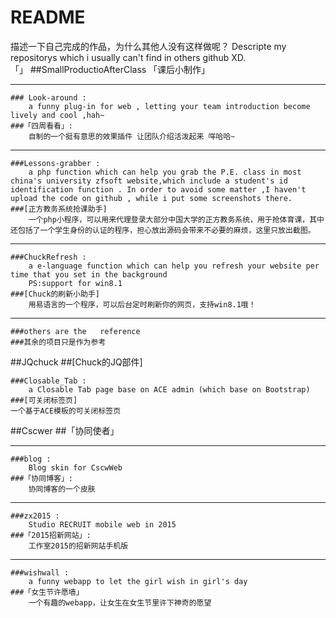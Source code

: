 # README
描述一下自己完成的作品，为什么其他人没有这样做呢？
Descripte my repositorys which i usually can't find  in others github XD.  
「」
##SmallProductioAfterClass
「课后小制作」

---
	### Look-around :
		a funny plug-in for web , letting your team introduction become lively and cool ,hah~
	###「四周看看」:
		自制的一个挺有意思的效果插件 让团队介绍活泼起来 咩哈哈~

---
	###Lessons-grabber :
		a php function which can help you grab the P.E. class in most china's university zfsoft website,which include a student's id identification function . In order to avoid some matter ,I haven't upload the code on github , while i put some screenshots there. 	
 	###[正方教务系统抢课助手]
		一个php小程序，可以用来代理登录大部分中国大学的正方教务系统，用于抢体育课，其中还包括了一个学生身份的认证的程序，担心放出源码会带来不必要的麻烦，这里只放出截图。

---
	###ChuckRefresh :
		a e-language function which can help you refresh your website per time that you set in the background
		PS:support for win8.1 
	###[Chuck的刷新小助手]
		用易语言的一个程序，可以后台定时刷新你的网页，支持win8.1哦！

---
	###others are the	reference
	###其余的项目只是作为参考	
	

##JQchuck
##[Chuck的JQ部件]

	###Closable_Tab :
		a Closable Tab page base on ACE admin (which base on Bootstrap)
	###[可关闭标签页]
	一个基于ACE模板的可关闭标签页

##Cscwer
##「协同使者」

---
	###blog :
		Blog skin for CscwWeb
	###「协同博客」:
		协同博客的一个皮肤

---
	###zx2015 :
		Studio RECRUIT mobile web in 2015
	###「2015招新网站」:
		工作室2015的招新网站手机版

---
	###wishwall :
		a funny webapp to let the girl wish in girl's day
	###「女生节许愿墙」
		一个有趣的webapp，让女生在女生节里许下神奇的愿望


